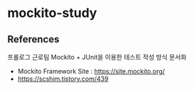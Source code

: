# mockito-study
## References
프롤로그 근로팀 Mockito + JUnit을 이용한 테스트 작성 방식 문서화

* Mockito Framework Site : https://site.mockito.org/
* https://scshim.tistory.com/439
